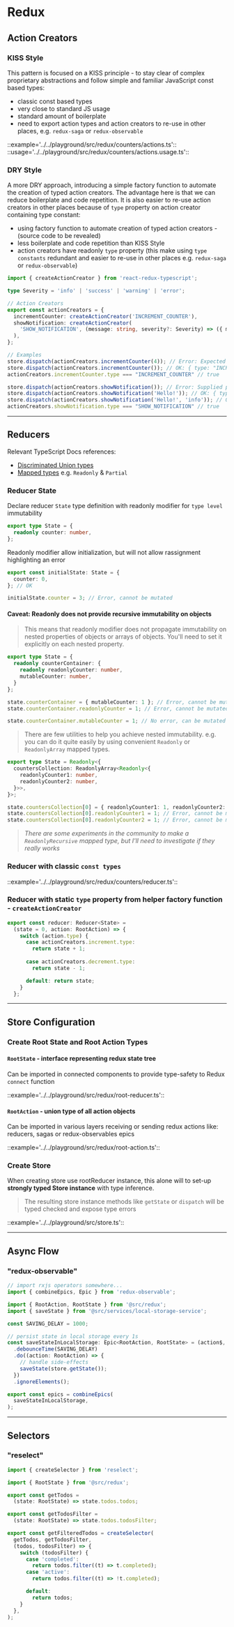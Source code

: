 # Redux

## Action Creators

### KISS Style
This pattern is focused on a KISS principle - to stay clear of complex proprietary abstractions and follow simple and familiar JavaScript const based types:

- classic const based types
- very close to standard JS usage
- standard amount of boilerplate
- need to export action types and action creators to re-use in other places, e.g. `redux-saga` or `redux-observable`

::example='../../playground/src/redux/counters/actions.ts'::
::usage='../../playground/src/redux/counters/actions.usage.ts'::

### DRY Style
A more DRY approach, introducing a simple factory function to automate the creation of typed action creators. The advantage here is that we can reduce boilerplate and code repetition. It is also easier to re-use action creators in other places because of `type` property on action creator containing type constant:

- using factory function to automate creation of typed action creators - (source code to be revealed)
- less boilerplate and code repetition than KISS Style
- action creators have readonly `type` property (this make using `type constants` redundant and easier to re-use in other places e.g. `redux-saga` or `redux-observable`)

```ts
import { createActionCreator } from 'react-redux-typescript';

type Severity = 'info' | 'success' | 'warning' | 'error';

// Action Creators
export const actionCreators = {
  incrementCounter: createActionCreator('INCREMENT_COUNTER'),
  showNotification: createActionCreator(
    'SHOW_NOTIFICATION', (message: string, severity?: Severity) => ({ message, severity }),
  ),
};

// Examples
store.dispatch(actionCreators.incrementCounter(4)); // Error: Expected 0 arguments, but got 1.
store.dispatch(actionCreators.incrementCounter()); // OK: { type: "INCREMENT_COUNTER" }
actionCreators.incrementCounter.type === "INCREMENT_COUNTER" // true

store.dispatch(actionCreators.showNotification()); // Error: Supplied parameters do not match any signature of call target.
store.dispatch(actionCreators.showNotification('Hello!')); // OK: { type: "SHOW_NOTIFICATION", payload: { message: 'Hello!' } }
store.dispatch(actionCreators.showNotification('Hello!', 'info')); // OK: { type: "SHOW_NOTIFICATION", payload: { message: 'Hello!', severity: 'info } }
actionCreators.showNotification.type === "SHOW_NOTIFICATION" // true
```

---

## Reducers
Relevant TypeScript Docs references:  
- [Discriminated Union types](https://www.typescriptlang.org/docs/handbook/advanced-types.html)
- [Mapped types](https://www.typescriptlang.org/docs/handbook/advanced-types.html) e.g. `Readonly` & `Partial`  

### Reducer State
Declare reducer `State` type definition with readonly modifier for `type level` immutability
```ts
export type State = {
  readonly counter: number,
};
```

Readonly modifier allow initialization, but will not allow rassignment highlighting an error
```ts
export const initialState: State = {
  counter: 0,
}; // OK

initialState.counter = 3; // Error, cannot be mutated
```

#### Caveat: Readonly does not provide recursive immutability on objects
> This means that readonly modifier does not propagate immutability on nested properties of objects or arrays of objects. You'll need to set it explicitly on each nested property.

```ts
export type State = {
  readonly counterContainer: {
    readonly readonlyCounter: number,
    mutableCounter: number,
  }
};

state.counterContainer = { mutableCounter: 1 }; // Error, cannot be mutated
state.counterContainer.readonlyCounter = 1; // Error, cannot be mutated

state.counterContainer.mutableCounter = 1; // No error, can be mutated
```

> There are few utilities to help you achieve nested immutability. e.g. you can do it quite easily by using convenient `Readonly` or `ReadonlyArray` mapped types.

```ts
export type State = Readonly<{
  countersCollection: ReadonlyArray<Readonly<{
    readonlyCounter1: number,
    readonlyCounter2: number,
  }>>,
}>;

state.countersCollection[0] = { readonlyCounter1: 1, readonlyCounter2: 1 }; // Error, cannot be mutated
state.countersCollection[0].readonlyCounter1 = 1; // Error, cannot be mutated
state.countersCollection[0].readonlyCounter2 = 1; // Error, cannot be mutated
```

> _There are some experiments in the community to make a `ReadonlyRecursive` mapped type, but I'll need to investigate if they really works_

### Reducer with classic `const types`

::example='../../playground/src/redux/counters/reducer.ts'::

### Reducer with static `type` property from helper factory function - `createActionCreator`
```ts
export const reducer: Reducer<State> =
  (state = 0, action: RootAction) => {
    switch (action.type) {
      case actionCreators.increment.type:
        return state + 1;
        
      case actionCreators.decrement.type:
        return state - 1;

      default: return state;
    }
  };
```

---

## Store Configuration

### Create Root State and Root Action Types

#### `RootState` - interface representing redux state tree
Can be imported in connected components to provide type-safety to Redux `connect` function

::example='../../playground/src/redux/root-reducer.ts'::

#### `RootAction` - union type of all action objects
Can be imported in various layers receiving or sending redux actions like: reducers, sagas or redux-observables epics

::example='../../playground/src/redux/root-action.ts'::

### Create Store

When creating store use rootReducer instance, this alone will to set-up **strongly typed Store instance** with type inference.
> The resulting store instance methods like `getState` or `dispatch` will be typed checked and expose type errors

::example='../../playground/src/store.ts'::

---

## Async Flow

### "redux-observable"

```ts
// import rxjs operators somewhere...
import { combineEpics, Epic } from 'redux-observable';

import { RootAction, RootState } from '@src/redux';
import { saveState } from '@src/services/local-storage-service';

const SAVING_DELAY = 1000;

// persist state in local storage every 1s
const saveStateInLocalStorage: Epic<RootAction, RootState> = (action$, store) => action$
  .debounceTime(SAVING_DELAY)
  .do((action: RootAction) => {
    // handle side-effects
    saveState(store.getState());
  })
  .ignoreElements();

export const epics = combineEpics(
  saveStateInLocalStorage,
);
```

---

## Selectors 

### "reselect"

```ts
import { createSelector } from 'reselect';

import { RootState } from '@src/redux';

export const getTodos =
  (state: RootState) => state.todos.todos;

export const getTodosFilter =
  (state: RootState) => state.todos.todosFilter;

export const getFilteredTodos = createSelector(
  getTodos, getTodosFilter,
  (todos, todosFilter) => {
    switch (todosFilter) {
      case 'completed':
        return todos.filter((t) => t.completed);
      case 'active':
        return todos.filter((t) => !t.completed);

      default:
        return todos;
    }
  },
);
```
